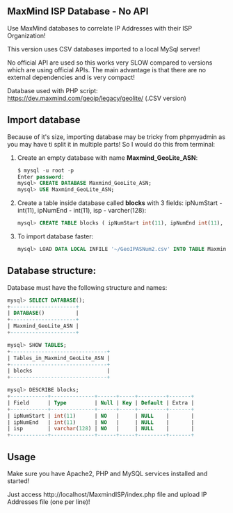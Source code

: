 ## MaxMind ISP Database - No API

Use MaxMind databases to correlate IP Addresses with their ISP Organization!

This version uses CSV databases imported to a local MySql server!

No official API are used so this works very SLOW compared to versions which are using official APIs. The main advantage is that there are no external dependencies and is very compact!

Database used with PHP script: https://dev.maxmind.com/geoip/legacy/geolite/ (.CSV version)

## Import database

Because of it's size, importing database may be tricky from phpmyadmin as you may have ti split it in multiple parts! So I would do this from terminal:

1. Create an empty database with name **Maxmind_GeoLite_ASN**:

	```sql
	$ mysql -u root -p
	Enter password: 
	mysql> CREATE DATABASE Maxmind_GeoLite_ASN;
	mysql> USE Maxmind_GeoLite_ASN;
	```

2. Create a table inside database called **blocks** with 3 fields: ipNumStart - int(11), ipNumEnd - int(11), isp - varcher(128):

	```sql
	mysql> CREATE TABLE blocks ( ipNumStart int(11), ipNumEnd int(11), isp varchar(128) );
	```

3. To import database faster:

	```sql
	mysql> LOAD DATA LOCAL INFILE '~/GeoIPASNum2.csv' INTO TABLE Maxmind_GeoLite_ASN.blocks FIELDS TERMINATED BY ',' ENCLOSED BY '"' LINES TERMINATED BY '\n';
	```


## Database structure:

Database must have the following structure and names:

```sql
mysql> SELECT DATABASE();
+---------------------+
| DATABASE()          |
+---------------------+
| Maxmind_GeoLite_ASN |
+---------------------+
```

```sql
mysql> SHOW TABLES;
+-------------------------------+
| Tables_in_Maxmind_GeoLite_ASN |
+-------------------------------+
| blocks                        |
+-------------------------------+
```

```sql
mysql> DESCRIBE blocks;
+------------+--------------+------+-----+---------+-------+
| Field      | Type         | Null | Key | Default | Extra |
+------------+--------------+------+-----+---------+-------+
| ipNumStart | int(11)      | NO   |     | NULL    |       |
| ipNumEnd   | int(11)      | NO   |     | NULL    |       |
| isp        | varchar(128) | NO   |     | NULL    |       |
+------------+--------------+------+-----+---------+-------+
```

## Usage

Make sure you have Apache2, PHP and MySQL services installed and started!

Just access http://localhost/MaxmindISP/index.php file and upload IP Addresses file (one per line)!